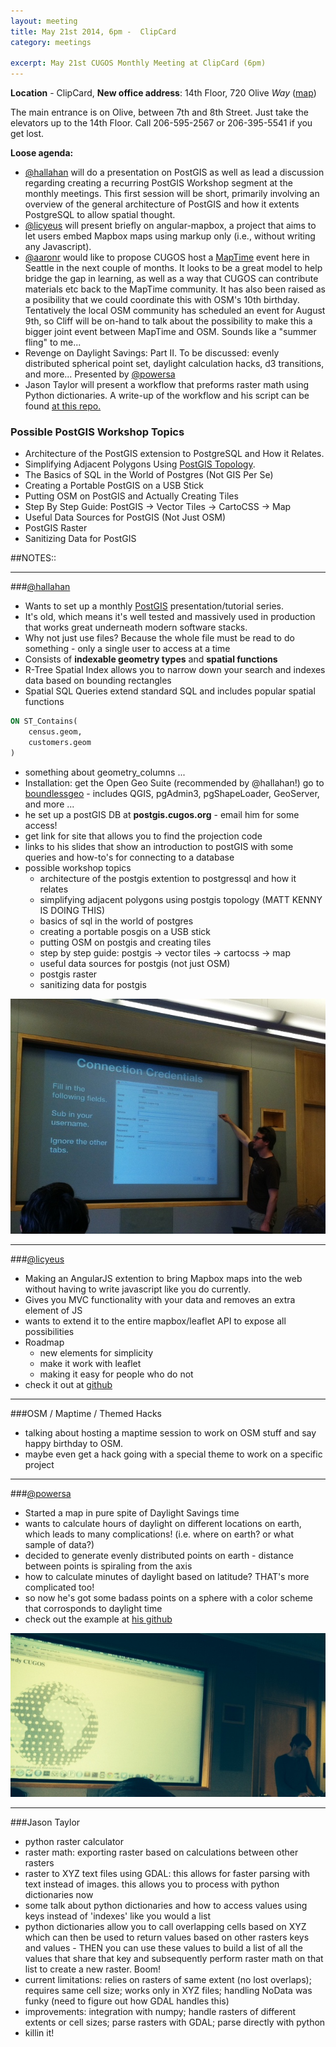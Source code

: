 ```yaml
---
layout: meeting
title: May 21st 2014, 6pm -  ClipCard
category: meetings

excerpt: May 21st CUGOS Monthly Meeting at ClipCard (6pm)
---
```


**Location** -  ClipCard, **New office address**: 14th Floor, 720 Olive *Way*  ([map](http://www.openstreetmap.org/?mlat=47.6141&mlon=-122.3349#map=16/47.6141/-122.3349)) 

The main entrance is on Olive, between 7th and 8th Street. Just take the elevators up to the 14th Floor. Call 206-595-2567 or 206-395-5541 if you get lost.

__Loose agenda:__

- [@hallahan](https://github.com/hallahan) will do a presentation on PostGIS as well as lead a discussion regarding creating a recurring PostGIS Workshop segment at the monthly meetings. This first session will be short, primarily involving an overview of the general architecture of PostGIS and how it extents PostgreSQL to allow spatial thought.
- [@licyeus](https://github.com/licyeus) will present briefly on angular-mapbox, a project that aims to let users embed Mapbox maps using markup only (i.e., without writing any Javascript).
- [@aaronr](https://github.com/aaronr) would like to propose CUGOS host a [MapTime](http://lyzidiamond.com/posts/why-maptime/) event here in Seattle in the next couple of months.  It looks to be a great model to help bridge the gap in learning, as well as a way that CUGOS can contribute materials etc back to the MapTime community.  It has also been raised as a posibility that we could coordinate this with OSM's 10th birthday. Tentatively the local OSM community has scheduled an event for August 9th, so Cliff will be on-hand to talk about the possibility to make this a bigger joint event between MapTime and OSM.  Sounds like a "summer fling" to me...
- Revenge on Daylight Savings: Part II. To be discussed: evenly distributed spherical point set, daylight calculation hacks, d3 transitions, and more... Presented by [@powersa](https://github.com/powersa)
- Jason Taylor will present a workflow that preforms raster math using Python dictionaries. A write-up of the workflow and his script can be found [at this repo.](https://github.com/JMT2080AD/Raster-Calc)


### Possible PostGIS Workshop Topics

- Architecture of the PostGIS extension to PostgreSQL and How it Relates.
- Simplifying Adjacent Polygons Using [PostGIS Topology](http://postgis.net/docs/Topology.html).
- The Basics of SQL in the World of Postgres (Not GIS Per Se)
- Creating a Portable PostGIS on a USB Stick
- Putting OSM on PostGIS and Actually Creating Tiles
- Step By Step Guide: PostGIS -> Vector Tiles -> CartoCSS -> Map
- Useful Data Sources for PostGIS (Not Just OSM)
- PostGIS Raster
- Sanitizing Data for PostGIS


##NOTES::

---

###[@hallahan](https://github.com/hallahan)

- Wants to set up a monthly [PostGIS](http://postgis.net) presentation/tutorial series. 
- It's old, which means it's well tested and massively used in production that works great underneath modern software stacks.
- Why not just use files? Because the whole file must be read to do something - only a single user to access at a time
- Consists of **indexable geometry types** and **spatial functions**
- R-Tree Spatial Index allows you to narrow down your search and indexes data based on bounding rectangles
- Spatial SQL Queries extend standard SQL and includes popular spatial functions

```SQL
ON ST_Contains(
	census.geom,
	customers.geom
)
```
- something about geometry_columns ...
- Installation: get the Open Geo Suite (recommended by @hallahan!) go to [boundlessgeo](http://boundlessgeo.com) - includes QGIS, pgAdmin3, pgShapeLoader, GeoServer, and more ...
- he set up a postGIS DB at **postgis.cugos.org** - email him for some access!
- get link for site that allows you to find the projection code
- links to his slides that show an introduction to postGIS with some queries and how-to's for connecting to a database
- possible workshop topics
  - architecture of the postgis extention to postgressql and how it relates
  - simplifying adjacent polygons using postgis topology (MATT KENNY IS DOING THIS)
  - basics of sql in the world of postgres
  - creating a portable posgis on a USB stick
  - putting OSM on postgis and creating tiles
  - step by step guide: postgis -> vector tiles -> cartocss -> map
  - useful data sources for postgis (not just OSM)
  - postgis raster
  - sanitizing data for postgis

![Nick introducing postgis like a madman!](/image/base/hallahan-postgis.jpg)

---

###[@licyeus](https://github.com/licyeus)

- Making an AngularJS extention to bring Mapbox maps into the web without having to write javascript like you do currently.
- Gives you MVC functionality with your data and removes an extra element of JS
- wants to extend it to the entire mapbox/leaflet API to expose all possibilities
- Roadmap
  - new elements for simplicity
  - make it work with leaflet
  - making it easy for people who do not
- check it out at [github](github.com/licyeus/angular-mapbox)

---

###OSM / Maptime / Themed Hacks

- talking about hosting a maptime session to work on OSM stuff and say happy birthday to OSM.
- maybe even get a hack going with a special theme to work on a specific project

---

###[@powersa](https://github.com/powersa)

- Started a map in pure spite of Daylight Savings time
- wants to calculate hours of daylight on different locations on earth, which leads to many complications! (i.e. where on earth? or what sample of data?)
- decided to generate evenly distributed points on earth - distance between points is spiraling from the axis
- how to calculate minutes of daylight based on latitude? THAT's more complicated too!
- so now he's got some badass points on a sphere with a color scheme that corrosponds to daylight time
- check out the example at [his github](http://powersa.github.io/solstice)

![Look at the globe with points!](/image/base/powersa-daylight-points.jpg)

---

###Jason Taylor

- python raster calculator
- raster math: exporting raster based on calculations between other rasters
- raster to XYZ text files using GDAL: this allows for faster parsing with text instead of images. this allows you to process with python dictionaries now
- some talk about python dictionaries and how to access values using keys instead of 'indexes' like you would a list
- python dictionaries allow you to call overlapping cells based on XYZ which can then be used to return values based on other rasters keys and values - THEN you can use these values to build a list of all the values that share that key and subsequently perform raster math on that list to create a new raster. Boom!
- current limitations: relies on rasters of same extent (no lost overlaps); requires same cell size; works only in XYZ files; handling NoData was funky (need to figure out how GDAL handles this)
- improvements: integration with numpy; handle rasters of different extents or cell sizes; parse rasters with GDAL; parse directly with python
- killin it!